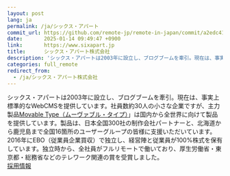 ```yaml
---
layout: post
lang: ja
permalink: /ja/シックス・アパート
commit_url: https://github.com/remote-jp/remote-in-japan/commit/a2edc41ee8cad36722586e1d473ccc17d446a42c
date:       2025-01-14 09:49:47 +0900
link:       https://www.sixapart.jp
title:      シックス・アパート株式会社
description: 'シックス・アパートは2003年に設立し、ブログブームを牽引。現在は、事実上標準的なWebCMSを提供しています。社員数約30人の小さな企業ですが、主力製品Movable Type（ムーヴァブル・タイプ）」は国内から全世界に向けて製品を提供しています。製品は、日本全国300社の制作会社パートナーと、北海道から鹿児島まで全国16箇所のユーザーグループの皆様に支援いただいています。 2016年にEBO（従業員企業買収）で独立し、経営陣と従業員が100%株式を保有しています。独立時から、全社員がフルリモートで働いており、厚生労働省・東京都・総務省などのテレワーク関連の賞を受賞しました。 採用情報'
categories: full_remote
redirect_from:
  - /ja/シックス・アパート株式会社
---
```


<p>シックス・アパートは2003年に設立し、ブログブームを牽引。現在は、事実上標準的なWebCMSを提供しています。社員数約30人の小さな企業ですが、主力製品<a href="https://www.sixapart.jp/movabletype/">Movable Type（ムーヴァブル・タイプ）</a>」は国内から全世界に向けて製品を提供しています。製品は、日本全国300社の制作会社パートナーと、北海道から鹿児島まで全国16箇所のユーザーグループの皆様に支援いただいています。<br />2016年にEBO（従業員企業買収）で独立し、経営陣と従業員が100%株式を保有しています。独立時から、全社員がフルリモートで働いており、厚生労働省・東京都・総務省などのテレワーク関連の賞を受賞しました。<br /><a href="https://www.sixapart.jp/jobs/">採用情報</a></p>
